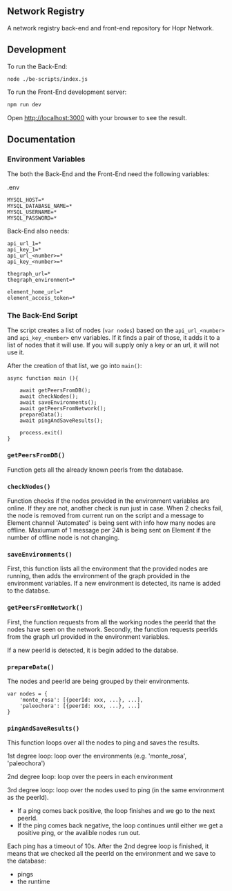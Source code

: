 ## Network Registry

A network registry back-end and front-end repository for Hopr Network.

## Development

To run the Back-End:

```
node ./be-scripts/index.js
```

To run the Front-End development server:

```bash
npm run dev
```

Open [http://localhost:3000](http://localhost:3000) with your browser to see the result.

## Documentation


### Environment Variables

The both the Back-End and the Front-End need the following variables:


.env
```
MYSQL_HOST=*
MYSQL_DATABASE_NAME=*
MYSQL_USERNAME=*
MYSQL_PASSWORD=*
```

Back-End also needs:
```
api_url_1=*
api_key_1=*
api_url_<number>=*
api_key_<number>=*

thegraph_url=*
thegraph_environment=*

element_home_url=*
element_access_token=*
```


### The Back-End Script

The script creates a list of nodes (`var nodes`) based on the `api_url_<number>` and `api_key_<number>` env variables. If it finds a pair of those, it adds it to a list of nodes that it will use. If you will supply only a key or an url, it will not use it.

After the creation of that list, we go into `main()`:

```
async function main (){

    await getPeersFromDB();
    await checkNodes();
    await saveEnvironments();
    await getPeersFromNetwork();
    prepareData();
    await pingAndSaveResults();

    process.exit()
} 
```

### `getPeersFromDB()`
Function gets all the already known peerIs from the database.


### `checkNodes()`
Function checks if the nodes provided in the environment variables are online. If they are not, another check is run just in case.
When 2 checks fail, the node is removed from current run on the script and a message to Element channel 'Automated' is being sent with info how many nodes are offline. Maxiumum of 1 message per 24h is being sent on Element if the number of offline node is not changing.

### `saveEnvironments()`
First, this function lists all the environment that the provided nodes are running, then adds the environment of the graph provided in the environment variables.
If a new environment is detected, its name is added to the databse.

### `getPeersFromNetwork()`
First, the function requests from all the working nodes the peerId that the nodes have seen on the network.
Secondly, the function requests peerIds from the graph url provided in the environment variables.

If a new peerId is detected, it is begin added to the databse.

### `prepareData()`
The nodes and peerId are being grouped by their environments.

```
var nodes = {
    'monte_rosa': [{peerId: xxx, ...}, ...],
    'paleochora': [{peerId: xxx, ...}, ...]
}
```


### `pingAndSaveResults()`
This function loops over all the nodes to ping and saves the results.

1st degree loop: loop over the environments (e.g.  'monte_rosa', 'paleochora')

2nd degree loop: loop over the peers in each environment 

3rd degree loop: loop over the nodes used to ping (in the same environment as the peerId). 
 - If a ping comes back positive, the loop finishes and we go to the next peerId.
 - If the ping comes back negative, the loop continues until either we get a positive ping, or the avalible nodes run out.

 Each ping has a timeout of 10s. 
 After the 2nd degree loop is finished, it means that we checked all the peerId on the environment and we save to the database: 
  - pings 
  - the runtime

